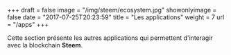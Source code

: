 +++
draft = false
image = "/img/steem/ecosystem.jpg"
showonlyimage = false
date = "2017-07-25T20:23:59"
title = "Les applications"
weight = 7
url = "/apps"
+++

Cette section présente les autres applications qui permettent d'interagir avec la blockchain **Steem**.
<!--more-->
